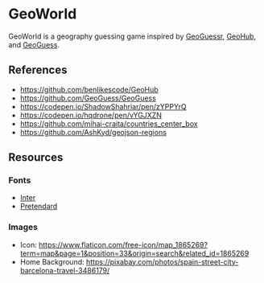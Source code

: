 # GeoWorld

GeoWorld is a geography guessing game inspired by [GeoGuessr](https://geoguessr.com/), [GeoHub](https://github.com/benlikescode/GeoHub), and [GeoGuess](https://github.com/GeoGuess/GeoGuess).

## References

- <https://github.com/benlikescode/GeoHub>
- <https://github.com/GeoGuess/GeoGuess>
- <https://codepen.io/ShadowShahriar/pen/zYPPYrQ>
- <https://codepen.io/hqdrone/pen/vYGJXZN>
- <https://github.com/mihai-craita/countries_center_box>
- <https://github.com/AshKyd/geojson-regions>

## Resources

### Fonts

- [Inter](https://fonts.google.com/specimen/Inter)
- [Pretendard](https://github.com/orioncactus/pretendard)

### Images

- Icon: <https://www.flaticon.com/free-icon/map_1865269?term=map&page=1&position=33&origin=search&related_id=1865269>
- Home Background: <https://pixabay.com/photos/spain-street-city-barcelona-travel-3486179/>
